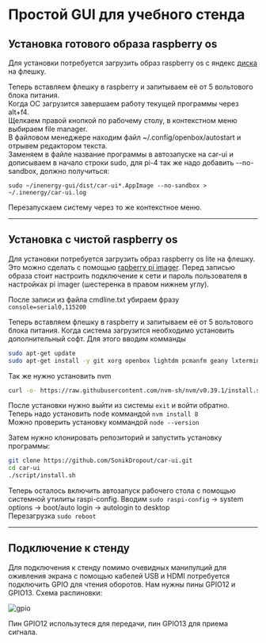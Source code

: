 # Простой GUI для учебного стенда

## Установка готового образа raspberry os
Для установки потребуется загрузить образ raspberry os с яндекс [диска](https://disk.yandex.ru/d/dBhNBLJ7-WqVmA) на флешку.  

Теперь вставляем флешку в raspberry и запитываем её от 5 вольтового блока питания.  
Когда ОС загрузится завершаем работу текущей программы через alt+f4.  
Щелкаем правой кнопкой по рабочему столу, в контекстном меню выбираем file manager.  
В файловом менеджере находим файл ~/.config/openbox/autostart и отрывем редактором текста.  
Заменяем в файле название программы в автозапуске на car-ui и дописываем в начало строки sudo, для pi-4 так же надо добавить --no-sandbox, должно получиться:
```
sudo ~/inenergy-gui/dist/car-ui*.AppImage --no-sandbox > ~/.inenergy/car-ui.log
```
Перезапускаем систему через то же контекстное меню.

***
## Установка с чистой raspberry os
Для установки потребуется загрузить образ raspberry os lite на флешку. Это можно сделать с помощью [rapberry pi imager](https://www.raspberrypi.com/software/). Перед записью образа стоит настроить подключение к сети и пароль пользователя в настройках pi imager (шестеренка в правом нижнем углу).

После записи из файла cmdline.txt убираем фразу `console=serial0,115200`

Теперь вставляем флешку в raspberry и запитываем её от 5 вольтового блока питания.
Когда система загрузится необходимо установить дополнительный софт.
Для этого вводим комманды  
```sh
sudo apt-get update
sudo apt-get install -y git xorg openbox lightdm pcmanfm geany lxterminal chromium-browser libudev-dev libxss1
```
Так же нужно установить nvm  
```sh
curl -o- https://raw.githubusercontent.com/nvm-sh/nvm/v0.39.1/install.sh | bash
```
После установки нужно выйти из системы `exit` и войти обратно.  
Теперь надо установить node коммандой `nvm install 8`  
Можно проверить установку коммандой `node --version`

Затем нужно клонировать репозиторий и запустить установку программы:
```sh
git clone https://github.com/SonikDropout/car-ui.git  
cd car-ui  
./script/install.sh  
```
Теперь осталось включить автозапуск рабочего стола с помощью системной утилиты raspi-config. Вводим `sudo raspi-config` -> system options -> boot/auto login -> autologin to desktop  
Перезагрузка `sudo reboot`
***
## Подключение к стенду

Для подключения к стенду помимо очевидных манипулций для оживления экрана с помощью кабелей USB и HDMI потребуется подключить GPIO для чтения оборотов. Нам нужны пины GPIO12 и GPIO13. Схема распиновки:

![gpio](https://www.raspberrypi.com/documentation/computers/images/GPIO-Pinout-Diagram-2.png)

Пин GPIO12 использутеся для передачи, пин GPIO13 для приема сигнала.
